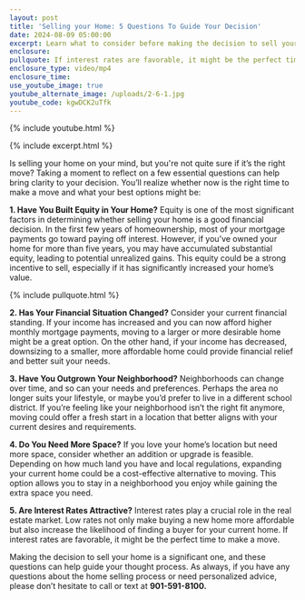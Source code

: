 ```yaml
---
layout: post
title: 'Selling your Home: 5 Questions To Guide Your Decision'
date: 2024-08-09 05:00:00
excerpt: Learn what to consider before making the decision to sell your home.
enclosure:
pullquote: If interest rates are favorable, it might be the perfect time to make a move.
enclosure_type: video/mp4
enclosure_time:
use_youtube_image: true
youtube_alternate_image: /uploads/2-6-1.jpg
youtube_code: kgwDCK2uTfk
---
```

{% include youtube.html %}

{% include excerpt.html %}

Is selling your home on your mind, but you're not quite sure if it’s the right move? Taking a moment to reflect on a few essential questions can help bring clarity to your decision. You’ll realize whether now is the right time to make a move and what your best options might be:

**1\. Have You Built Equity in Your Home?** Equity is one of the most significant factors in determining whether selling your home is a good financial decision. In the first few years of homeownership, most of your mortgage payments go toward paying off interest. However, if you’ve owned your home for more than five years, you may have accumulated substantial equity, leading to potential unrealized gains. This equity could be a strong incentive to sell, especially if it has significantly increased your home’s value.

{% include pullquote.html %}

**2\. Has Your Financial Situation Changed?** Consider your current financial standing. If your income has increased and you can now afford higher monthly mortgage payments, moving to a larger or more desirable home might be a great option. On the other hand, if your income has decreased, downsizing to a smaller, more affordable home could provide financial relief and better suit your needs.

**3\. Have You Outgrown Your Neighborhood?** Neighborhoods can change over time, and so can your needs and preferences. Perhaps the area no longer suits your lifestyle, or maybe you’d prefer to live in a different school district. If you’re feeling like your neighborhood isn’t the right fit anymore, moving could offer a fresh start in a location that better aligns with your current desires and requirements.

**4\. Do You Need More Space?** If you love your home’s location but need more space, consider whether an addition or upgrade is feasible. Depending on how much land you have and local regulations, expanding your current home could be a cost-effective alternative to moving. This option allows you to stay in a neighborhood you enjoy while gaining the extra space you need.

**5\. Are Interest Rates Attractive?** Interest rates play a crucial role in the real estate market. Low rates not only make buying a new home more affordable but also increase the likelihood of finding a buyer for your current home. If interest rates are favorable, it might be the perfect time to make a move.

Making the decision to sell your home is a significant one, and these questions can help guide your thought process. As always, if you have any questions about the home selling process or need personalized advice, please don’t hesitate to call or text at **901-591-8100.**